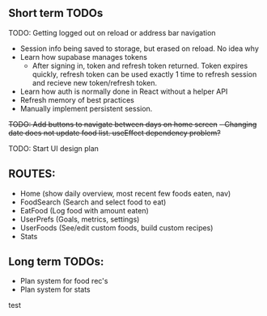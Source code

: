 ## Short term TODOs
TODO: Getting logged out on reload or address bar navigation
- Session info being saved to storage, but erased on reload. No idea why
- Learn how supabase manages tokens
    - After signing in, token and refresh token returned. Token expires quickly, refresh token can be used exactly 1 time to refresh session and recieve new token/refresh token.
- Learn how auth is normally done in React without a helper API
- Refresh memory of best practices
- Manually implement persistent session.

~~TODO: Add buttons to navigate between days on home screen~~
    ~~- Changing date does not update food list. useEffect dependency problem?~~

TODO: Start UI design plan



## ROUTES:
- Home (show daily overview, most recent few foods eaten, nav)
- FoodSearch (Search and select food to eat)
- EatFood (Log food with amount eaten)
- UserPrefs (Goals, metrics, settings)
- UserFoods (See/edit custom foods, build custom recipes)
- Stats

## Long term TODOs:
- Plan system for food rec's
- Plan system for stats

test
